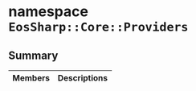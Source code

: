 # namespace `EosSharp::Core::Providers` 

## Summary

 Members                        | Descriptions                                
--------------------------------|---------------------------------------------

